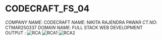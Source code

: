 # CODECRAFT_FS_04
 
*COMPANY NAME*: CODECRAFT
*NAME*: NIKITA RAJENDRA PAWAR
*CT.NO*: CTMAR250337
*DOMAIN NAME*: FULL STACK WEB DEVELOPMENT
OUTPUT :
![RCA](https://github.com/user-attachments/assets/f5e56676-2c0a-48d7-bdb6-837bb4728db9)
![RCA1](https://github.com/user-attachments/assets/4468b7ed-67aa-47ae-a445-6895dd7bf520)
![RCA2](https://github.com/user-attachments/assets/f47ecea4-ed6d-45cf-afb0-075f5e7b5392)
